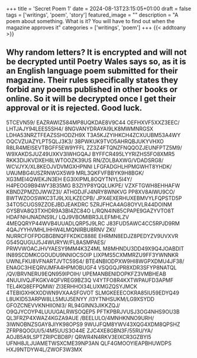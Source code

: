 +++
title = 'Secret Poem 1'
date = 2024-08-13T23:15:05+01:00
draft = false
tags = ['writings', 'poem', 'story']
featured_image = ""
description = "A poem about something. What is it? You will have to find out when the magazine approves it"
categories = ['writings', 'poem']
+++
{{< addtoany >}} 

## Why random letters? It is encrypted and will not be decrypted until Poetry Wales says so, as it is an English language poem submitted for their magazine. Their rules specifically states they forbid any poems published in other books or online. So it will be decrypted once I get their approval or it is rejected. Good luck.

5TCEVN59/
EAZRAWIZ584MP8UQKDAE8V9C44
OEFHXVF5XXZ3EEC/
LHTJAJY94LEES5SH4/
8NGVANYDRAYAI9LK8MWMNRGSX
LDHA53NRZTFEAZSSHODZH9X
T3A5KJZYIHKCH4ZCXUUBM53A4WY
OQCVZUAZYLPT5QLJ3K3/
38PWKUK9TVO5AHRQBJUKYVHXO
R8LR4MEISEVTBGFF5EW9YFFL
ZZ3Z4FTQNZFNQQOZJEUNFPTZ5M9/
W9XAKDSJUZ49UXKV3IWHGQAJ
BYFFCR495LYYRIZHS5FO8XMR5
RKK3DIJKVDXEH8LWTOOZK39US
RN/ZOLBAXWG/VDADSRG8/
WCVJYX/XL8KEOJVDVMGXHPNNI
LFGFADGHLHPMGWHT8YHDK/
UWJMBG4USZRNWGX5W9
MRL3QKFVFBBYK9H8BGK/
XG3MEI4QWEKJN3EH
EG3IXIPML8OQYTNYL5I4Y/
H4PEOG9B94WY3B35MG
B3ZIYP8YQQLUKPE/
VZXFTGWH8EHHAFW
KBNDZPMZDJWWZ3I/
ATHGDJFJ4NRY8WNKVG
PP8XV8AIWU9CO/
BWTWZOOSWKC3TJ9LXILKZECPB/
JPX4EXERHUXEBMVYLFQPSTD5P
34TO5CUGS9ZZOEJBDJEAKDRC
5ZRJFHCA4AG8OYVLR44DOINM
GYSBVA8Q3TXHDR9A3BI4ZC84O
L/RQN4IN85CPAPE9GAZYVTO8T
HDAFNHJNADNS9L/
LQJ9VBOMIBR3JLEFMHLZV
4MEQQRYP44WVB4UUADLQRP5J9LRC
J83FUD5AWC4CC5RPJD9RM
4QAJYYHVMHLIHHW4LMQNIRBU8RNV
ZKI/
NURRCFOFPDGBGBNQFFKDKC888E
EHRMN8EDJZ8PEDYZV9UVXVR
G545QUGUJ5J4WURYW/FL8ASMPAES/
PRWVWOACJHVYAESY9MM4K3Z4ML
M8MHNDU3DD49X9Q4JOABDIT
IN89SCDMKCGOUDU9NNIOCSOIP
LIXPMS5CXMMRZU9FF3YWNNKR
UWNLFKU8VFNARTJVTC59S4/
BTE4NBIODPXW9HI8WGPXDMU4JF38/
ENAGC3HIEQRVJMFA4HPMOBUGF4
VSQGQJPR8XDR3SFYP8NATQL
/QV/BRVNERU9EQN959IPOIH/
UPEMANBENIDOPKFZ3VMBHEAB
4NUUIVQJFKGKV4QFVREG9BZ3Q
V4YTFO8R4KXTWPAUFD3APMF
TEL4KQ8EFPQMW/
ZI3ERHHOI34LUXMGZQSYJMCK
4TEBIGXHKXODWN9VXAASFGVOT
SLMGKEEECOKRA85IU59EDYQ49
L8UKID53ARPW8LL5MUJ5ENYY
/I3YTNHSUKM/LG9XSYDD
GFOZCNEVVKNHIIONI3/
RL94GINN3JIKKZQJ/
O9QJYCOYP4LUUUGALRWSOQEP5
PFTKPBRJVUSJ3OG4NHS9OU3B
QL3FRZP4XWAZ4KGZA9AUE
/BEELULO/4MNHKNNO9URH/
3IWNOBNZSGAY8JIYK98OPS9
9WUJFQM8YWV43XQG4XDM8QPSHZ
ZFRP8QOGUI/5/4M5UUS3O44E
ZJC4XE8GBN3F/55RU/YA/
AOJB5A9LSPTZRIPCBD8P/
QRWR4N4RKV3EIXCR3GZBYI5
UFNH8JLJUAMETWSXCME39NP3AN
QLF4GMOOYIEAPBHUWDPS
HXJ9NTDYW4L/ZWOF3W3MX